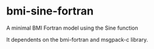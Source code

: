 # bmi-sine-fortran
A minimal BMI Fortran model using the Sine function

It dependents on the bmi-fortran and msgpack-c library.
